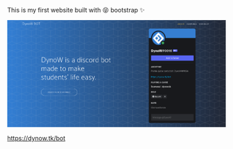 This is my first website built with 😝 bootstrap ✨

![site-preview](https://raw.githubusercontent.com/DynoW/DynoW-site/main/assets/img/site-preview.png)

https://dynow.tk/bot
